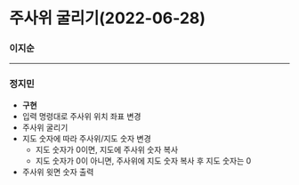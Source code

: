 # 주사위 굴리기(2022-06-28)
### 이지순

---
### 정지민
* **구현**
* 입력 명령대로 주사위 위치 좌표 변경
* 주사위 굴리기
* 지도 숫자에 따라 주사위/지도 숫자 변경
  * 지도 숫자가 0이면, 지도에 주사위 숫자 복사
  * 지도 숫자가 0이 아니면, 주사위에 지도 숫자 복사 후 지도 숫자는 0
* 주사위 윗면 숫자 출력

